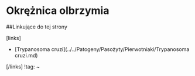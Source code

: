 # Okrężnica olbrzymia





##Linkujące do tej strony

[links]

- [Trypanosoma cruzi](../../Patogeny/Pasożyty/Pierwotniaki/Trypanosoma cruzi.md)


[/links]
!tag:
~

